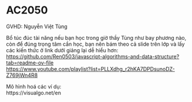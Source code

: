 # AC2050
GVHD: Nguyễn Việt Tùng

Bổ túc đúc tài năng nếu bạn học trong giờ thầy Tùng như bay phương nào, còn để đúng trọng tâm cần học, bạn nên bám theo cả slide trên lớp và lấy các kiến thức ở link dưới giảng lại dễ hiểu hơn: <br>
https://github.com/Ren0503/javascript-algorithms-and-data-structure?tab=readme-ov-file<br>
https://www.youtube.com/playlist?list=PLLXdhg_r2hKA7DPDsunoDZ-Z769jWn4R8
<p>
Mô hình hoá các ví dụ:<br>
https://visualgo.net/en
</p>
